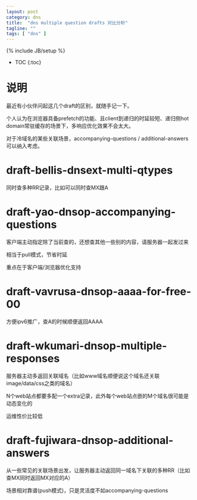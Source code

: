 ```yaml
---
layout: post
category: dns
title:  "dns multiple question drafts 对比分析"
tagline: ""
tags: [ "dns" ] 
---
```

{% include JB/setup %}

* TOC
{:toc}

# 说明

最近有小伙伴问起这几个draft的区别，就随手记一下。

个人认为在浏览器具备prefetch的功能、且client到递归的时延较短、递归侧hot domain常驻缓存的场景下，多响应优化效果不会太大。

对于冷域名的某些关联场景，accompanying-questions / additional-answers 可以纳入考虑。

# draft-bellis-dnsext-multi-qtypes

同时查多种RR记录，比如可以同时查MX跟A

# draft-yao-dnsop-accompanying-questions

客户端主动指定除了当前查的，还想查其他一些别的内容，请服务器一起发过来

相当于pull模式，节省时延

重点在于客户端/浏览器优化支持

# draft-vavrusa-dnsop-aaaa-for-free-00

方便ipv6推广，查A的时候顺便返回AAAA

# draft-wkumari-dnsop-multiple-responses

服务器主动多返回关联域名（比如www域名顺便说这个域名还关联image/data/css之类的域名）

N个web站点都要多配一个extra记录，此外每个web站点嵌的M个域名很可能是动态变化的

运维性价比较低

# draft-fujiwara-dnsop-additional-answers

从一些常见的关联场景出发，让服务器主动返回同一域名下关联的多种RR（比如查MX同时返回MX对应的A）

场景相对靠谱(push模式)，只是灵活度不如accompanying-questions
